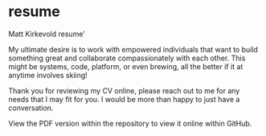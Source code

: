 # resume
Matt Kirkevold resume'

My ultimate desire is to work with empowered individuals that want to build something great and collaborate compassionately with each other.
This might be systems, code, platform, or even brewing, all the better if it at anytime involves skiing!

Thank you for reviewing my CV online, please reach out to me for any needs that I may fit for you.  I would be more than happy to just have a conversation.  

View the PDF version within the repository to view it online within GitHub.